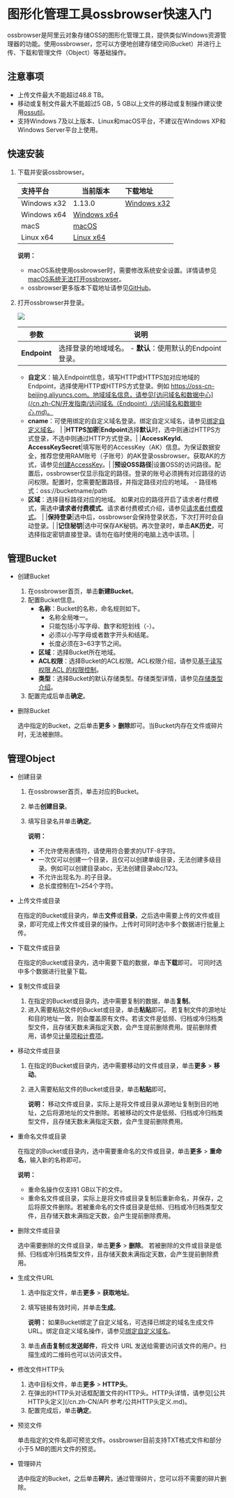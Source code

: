 # 图形化管理工具ossbrowser快速入门

ossbrowser是阿里云对象存储OSS的图形化管理工具，提供类似Windows资源管理器的功能。使用ossbrowser，您可以方便地创建存储空间\(Bucket）并进行上传、下载和管理文件（Object）等基础操作。

## 注意事项

-   上传文件最大不能超过48.8 TB。
-   移动或复制文件最大不能超过5 GB，5 GB以上文件的移动或复制操作建议使用[ossutil](/cn.zh-CN/常用工具/命令行工具ossutil/概述.md)。
-   支持Windows 7及以上版本、Linux和macOS平台，不建议在Windows XP和Windows Server平台上使用。

## 快速安装

1.  下载并安装ossbrowser。

    |支持平台|当前版本|下载地址|
    |:---|----|:---|
    |Windows x32|1.13.0|[Windows x32](https://gosspublic.alicdn.com/oss-browser/1.13.0/oss-browser-win32-ia32.zip)|
    |Windows x64|[Windows x64](https://gosspublic.alicdn.com/oss-browser/1.13.0/oss-browser-win32-x64.zip)|
    |macS|[macOS](https://gosspublic.alicdn.com/oss-browser/1.13.0/oss-browser-darwin-x64.zip)|
    |Linux x64|[Linux x64](https://gosspublic.alicdn.com/oss-browser/1.13.0/oss-browser-linux-x64.zip)|

    **说明：**

    -   macOS系统使用ossbrowser时，需要修改系统安全设置。详情请参见[macOS系统无法打开ossbrowser](/cn.zh-CN/常用工具/图形化管理工具ossbrowser/常见问题.md)。
    -   ossbrowser更多版本下载地址请参见[GitHub](https://github.com/aliyun/oss-browser/blob/master/all-releases.md)。
2.  打开ossbrowser并登录。

    ![](https://static-aliyun-doc.oss-accelerate.aliyuncs.com/assets/img/zh-CN/9814459951/p40359.png)

    |参数|说明|
    |--|--|
    |**Endpoint**|选择登录的地域域名。     -   **默认**：使用默认的Endpoint登录。
    -   **自定义**：输入Endpoint信息，填写HTTP或HTTPS加对应地域的Endpoint，选择使用HTTP或HTTPS方式登录。例如 https://oss-cn-beijing.aliyuncs.com。地域域名信息，请参见[访问域名和数据中心](/cn.zh-CN/开发指南/访问域名（Endpoint）/访问域名和数据中心.md)。
    -   **cname**：可使用绑定的自定义域名登录。绑定自定义域名，请参见[绑定自定义域名](/cn.zh-CN/控制台用户指南/存储空间管理/传输管理/绑定自定义域名.md)。 |
    |**HTTPS加密**|**Endpoint**选择**默认**时，选中则通过HTTPS方式登录，不选中则通过HTTP方式登录。|
    |**AccessKeyId**、**AccessKeySecret**|填写账号的AccessKey（AK）信息。为保证数据安全，推荐您使用RAM账号（子账号）的AK登录ossbrowser。获取AK的方式，请参见[创建AccessKey]()。|
    |**预设OSS路径**|设置OSS的访问路径。配置后，ossbrowser仅显示指定的路径。登录的账号必须拥有对应路径的访问权限。配置时，您需要配置路径，并指定路径对应的地域。     -   路径格式：oss://bucketname/path
    -   **区域**：选择目标路径对应的地域。
如果对应的路径开启了请求者付费模式，需选中**请求者付费模式**。请求者付费模式介绍，请参见[请求者付费模式](/cn.zh-CN/开发指南/存储空间（Bucket）/请求者付费模式.md)。 |
    |**保持登录**|选中后，ossbrowser会保持登录状态，下次打开时会自动登录。|
    |**记住秘钥**|选中可保存AK秘钥。再次登录时，单击**AK历史**，可选择指定密钥直接登录。请勿在临时使用的电脑上选中该项。|


## 管理Bucket

-   创建Bucket
    1.  在ossbrowser首页，单击**新建Bucket**。
    2.  配置Bucket信息。
        -   **名称**：Bucket的名称，命名规则如下。
            -   名称全局唯一。
            -   只能包括小写字母、数字和短划线（-）。
            -   必须以小写字母或者数字开头和结尾。
            -   长度必须在3~63字节之间。
        -   **区域**：选择Bucket所在地域。
        -   **ACL权限**：选择Bucket的ACL权限。ACL权限介绍，请参见[基于读写权限 ACL 的权限控制](/cn.zh-CN/开发指南/数据安全/访问控制/读写权限ACL.md)。
        -   **类型**：选择Bucket的默认存储类型。存储类型详情，请参见[存储类型介绍](/cn.zh-CN/开发指南/存储类型/存储类型介绍.md)。
    3.  配置完成后单击**确定**。
-   删除Bucket

    选中指定的Bucket，之后单击**更多** \> **删除**即可。当Bucket内存在文件或碎片时，无法被删除。


## 管理Object

-   创建目录
    1.  在ossbrowser首页，单击对应的Bucket。
    2.  单击**创建目录**。
    3.  填写目录名并单击**确定**。

        **说明：**

        -   不允许使用表情符，请使用符合要求的UTF-8字符。
        -   一次仅可以创建一个目录，且仅可以创建单级目录，无法创建多级目录。例如可以创建目录abc，无法创建目录abc/123。
        -   不允许出现名为..的子目录。
        -   总长度控制在1~254个字符。
-   上传文件或目录

    在指定的Bucket或目录内，单击**文件**或**目录**，之后选中需要上传的文件或目录，即可完成上传文件或目录的操作。上传时可同时选中多个数据进行批量上传。

-   下载文件或目录

    在指定的Bucket或目录内，选中需要下载的数据，单击**下载**即可。 可同时选中多个数据进行批量下载。

-   复制文件或目录
    1.  在指定的Bucket或目录内，选中需要复制的数据，单击**复制**。
    2.  进入需要粘贴文件的Bucket或目录，单击**粘贴**即可。 若复制文件的源地址和目的地址一致，则会覆盖原有文件。若该文件是低频、归档或冷归档类型文件，且存储天数未满指定天数，会产生提前删除费用。提前删除费用，请参见[计量项和计费项](/cn.zh-CN/计量计费/计量项和计费项/概述.md)。
-   移动文件或目录
    1.  在指定的Bucket或目录内，选中需要移动的文件或目录，单击**更多** \> **移动**。
    2.  进入需要粘贴文件的Bucket或目录，单击**粘贴**即可。

        **说明：** 移动文件或目录，实际上是将文件或目录从源地址复制到目的地址，之后将源地址的文件删除。若被移动的文件是低频、归档或冷归档类型文件，且存储天数未满指定天数，会产生提前删除费用。

-   重命名文件或目录

    在指定的Bucket或目录内，选中需要重命名的文件或目录，单击**更多** \> **重命名**，输入新的名称即可。

    **说明：**

    -   重命名操作仅支持1 GB以下的文件。
    -   重命名文件或目录，实际上是将文件或目录复制后重新命名，并保存，之后将原文件删除。若被重命名的文件或目录是低频、归档或冷归档类型文件，且存储天数未满指定天数，会产生提前删除费用。
-   删除文件或目录

    选中需要删除的文件或目录，单击**更多** \> **删除**。 若被删除的文件或目录是低频、归档或冷归档类型文件，且存储天数未满指定天数，会产生提前删除费用。

-   生成文件URL
    1.  选中指定文件，单击**更多** \> **获取地址**。
    2.  填写链接有效时间，并单击**生成**。

        **说明：** 如果Bucket绑定了自定义域名，可选择已绑定的域名生成文件URL。绑定自定义域名操作，请参见[绑定自定义域名](/cn.zh-CN/控制台用户指南/存储空间管理/传输管理/绑定自定义域名.md)。

    3.  单击**点击复制**或**发送邮件**，将文件 URL 发送给需要访问该文件的用户。扫描生成的二维码也可以访问该文件。
-   修改文件HTTP头
    1.  选中目标文件，单击**更多** \> **HTTP头**。
    2.  在弹出的HTTP头对话框配置文件的HTTP头。HTTP头详情，请参见[公共HTTP头定义](/cn.zh-CN/API 参考/公共HTTP头定义.md)。
    3.  配置完成后，单击**确定**。
-   预览文件

    单击指定的文件名即可预览文件。ossbrowser目前支持TXT格式文件和部分小于5 MB的图片文件的预览。

-   管理碎片

    选中指定的Bucket，之后单击**碎片**。通过管理碎片，您可以将不需要的碎片删除。


